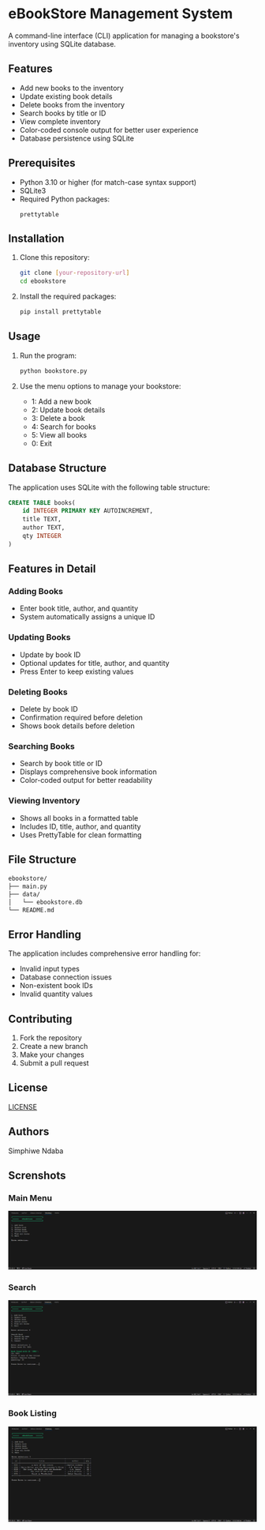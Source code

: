 # eBookStore Management System

A command-line interface (CLI) application for managing a bookstore's inventory using SQLite database.

## Features

- Add new books to the inventory
- Update existing book details
- Delete books from the inventory
- Search books by title or ID
- View complete inventory
- Color-coded console output for better user experience
- Database persistence using SQLite

## Prerequisites

- Python 3.10 or higher (for match-case syntax support)
- SQLite3
- Required Python packages:
  ```
  prettytable
  ```

## Installation

1. Clone this repository:

   ```bash
   git clone [your-repository-url]
   cd ebookstore
   ```

2. Install the required packages:
   ```bash
   pip install prettytable
   ```

## Usage

1. Run the program:

   ```bash
   python bookstore.py
   ```

2. Use the menu options to manage your bookstore:
   - 1: Add a new book
   - 2: Update book details
   - 3: Delete a book
   - 4: Search for books
   - 5: View all books
   - 0: Exit

## Database Structure

The application uses SQLite with the following table structure:

```sql
CREATE TABLE books(
    id INTEGER PRIMARY KEY AUTOINCREMENT,
    title TEXT,
    author TEXT,
    qty INTEGER
)
```

## Features in Detail

### Adding Books

- Enter book title, author, and quantity
- System automatically assigns a unique ID

### Updating Books

- Update by book ID
- Optional updates for title, author, and quantity
- Press Enter to keep existing values

### Deleting Books

- Delete by book ID
- Confirmation required before deletion
- Shows book details before deletion

### Searching Books

- Search by book title or ID
- Displays comprehensive book information
- Color-coded output for better readability

### Viewing Inventory

- Shows all books in a formatted table
- Includes ID, title, author, and quantity
- Uses PrettyTable for clean formatting

## File Structure

```
ebookstore/
├── main.py
├── data/
│   └── ebookstore.db
└── README.md
```

## Error Handling

The application includes comprehensive error handling for:

- Invalid input types
- Database connection issues
- Non-existent book IDs
- Invalid quantity values

## Contributing

1. Fork the repository
2. Create a new branch
3. Make your changes
4. Submit a pull request

## License

[LICENSE](LICENSE)

## Authors

Simphiwe Ndaba

## Screnshots

### Main Menu
![Main Menu](screenshots/main_menu.png)

### Search
![Search](screenshots/search.png)

### Book Listing
![Book Listing](screenshots/all_books.png)
